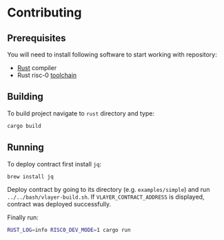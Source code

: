 # Contributing


## Prerequisites

You will need to install following software to start working with repository:

- [Rust](https://www.rust-lang.org/tools/install) compiler
- Rust risc-0 [toolchain](https://dev.risczero.com/api/zkvm/quickstart)

## Building

To build project navigate to `rust` directory and type:

```sh
cargo build
```

## Running

To deploy contract first install `jq`:

```sh
brew install jq
```

Deploy contract by going to its directory (e.g. `examples/simple`) and run `../../bash/vlayer-build.sh`.
If `VLAYER_CONTRACT_ADDRESS` is displayed, contract was deployed successfully.

Finally run:

```sh
RUST_LOG=info RISC0_DEV_MODE=1 cargo run
```
